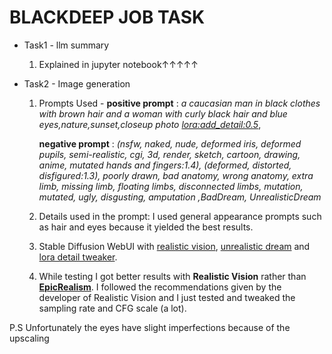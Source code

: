 # BLACKDEEP JOB TASK

- Task1 - llm summary
  
  1. Explained in jupyter notebook↑↑↑↑↑
  
- Task2 - Image generation
  1. Prompts Used - **positive prompt** : *a caucasian man in black clothes with brown hair  and a woman with curly black hair and blue eyes,nature,sunset,closeup photo <lora:add_detail:0.5>*,

     **negative prompt** :  *(nsfw, naked, nude, deformed iris, deformed pupils, semi-realistic, cgi, 3d, render, sketch, cartoon, drawing, anime, mutated hands and fingers:1.4), (deformed, distorted, disfigured:1.3), poorly drawn, bad anatomy, wrong anatomy, extra limb, missing limb, floating limbs, disconnected limbs, mutation, mutated, ugly, disgusting, amputation ,BadDream, UnrealisticDream*

  2. Details used in the prompt: I used general appearance prompts such as hair and eyes because it yielded the best results.

  3. Stable Diffusion WebUI with [realistic vision](https://civitai.com/models/4201/realistic-vision-v60-b1), [unrealistic dream](https://civitai.com/models/72437/baddream-unrealisticdream-negative-embeddings) and [lora detail tweaker](https://civitai.com/models/58390/detail-tweaker-lora-lora).

  4. While testing I got better results with **Realistic Vision** rather than [**EpicRealism**](https://civitai.com/models/25694/epicrealism). I followed the recommendations given by  the developer of Realistic Vision and I just tested and tweaked the sampling rate and CFG scale (a lot).

P.S Unfortunately the eyes have slight imperfections because of the upscaling
